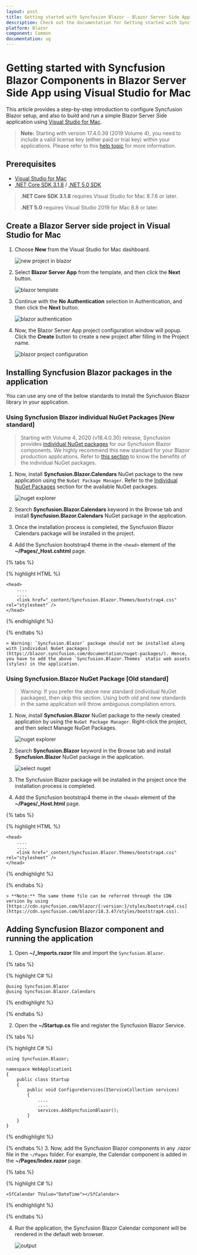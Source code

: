 ```yaml
---
layout: post
title: Getting started with Syncfusion Blazor - Blazor Server Side App in Visual Studio for Mac
description: Check out the documentation for Getting started with Syncfusion Blazor
platform: Blazor
component: Common
documentation: ug
---
```


<!-- markdownlint-disable MD024 -->

# Getting started with Syncfusion Blazor Components in Blazor Server Side App using Visual Studio for Mac

This article provides a step-by-step introduction to configure Syncfusion Blazor setup, and also to build and run a simple Blazor Server Side application using [Visual Studio for Mac](https://visualstudio.microsoft.com/vs/mac/).

> **Note:** Starting with version 17.4.0.39 (2019 Volume 4), you need to include a valid license key (either paid or trial key) within your applications. Please refer to this [help topic](https://help.syncfusion.com/common/essential-studio/licensing/license-key#blazor) for more information.

## Prerequisites

* [Visual Studio for Mac](https://visualstudio.microsoft.com/vs/mac/)
* [.NET Core SDK 3.1.8](https://dotnet.microsoft.com/download/dotnet-core/3.1) / [.NET 5.0 SDK](https://dotnet.microsoft.com/download/dotnet/5.0)

>**.NET Core SDK 3.1.8** requires Visual Studio for Mac 8.7.6 or later.
>
> **.NET 5.0** requires Visual Studio 2019 for Mac 8.8 or later.

## Create a Blazor Server side project in Visual Studio for Mac

1. Choose **New** from the Visual Studio for Mac dashboard.

    ![new project in blazor](images/mac-new-project.png)

2. Select **Blazor Server App** from the template, and then click the **Next** button.

    ![blazor template](images/mac-server-template.png)

3. Continue with the **No Authentication** selection in Authentication, and then click the **Next** button.

    ![blazor authentication](images/mac-server-authentication.png)

4. Now, the Blazor Server App project configuration window will popup. Click the **Create** button to create a new project after filling in the Project name.

    ![blazor project configuration](images/mac-server-project-config.png)

## Installing Syncfusion Blazor packages in the application

You can use any one of the below standards to install the Syncfusion Blazor library in your application.

### Using Syncfusion Blazor individual NuGet Packages [New standard]

> Starting with Volume 4, 2020 (v18.4.0.30) release, Syncfusion provides [individual NuGet packages](https://blazor.syncfusion.com/documentation/nuget-packages/) for our Syncfusion Blazor components. We highly recommend this new standard for your Blazor production applications. Refer to [this section](https://blazor.syncfusion.com/documentation/nuget-packages/#benefits-of-using-individual-nuget-packages) to know the benefits of the individual NuGet packages.

1. Now, install **Syncfusion.Blazor.Calendars** NuGet package to the new application using the `NuGet Package Manager`. Refer to the [Individual NuGet Packages](https://blazor.syncfusion.com/documentation/nuget-packages/) section for the available NuGet packages.

    ![nuget explorer](images/mac-server-nuget-explorer.png)

2. Search **Syncfusion.Blazor.Calendars** keyword in the Browse tab and install **Syncfusion.Blazor.Calendars** NuGet package in the application.

3. Once the installation process is completed, the Syncfusion Blazor Calendars package will be installed in the project.

4. Add the Syncfusion bootstrap4 theme in the `<head>` element of the **~/Pages/_Host.cshtml** page.

{% tabs %}

{% highlight HTML %}

    <head>
        ....
        ....
        <link href="_content/Syncfusion.Blazor.Themes/bootstrap4.css" rel="stylesheet" />
    </head>

{% endhighlight %}

{% endtabs %}

    > Warning: `Syncfusion.Blazor` package should not be installed along with [individual NuGet packages](https://blazor.syncfusion.com/documentation/nuget-packages/). Hence, you have to add the above `Syncfusion.Blazor.Themes` static web assets (styles) in the application.

### Using Syncfusion.Blazor NuGet Package [Old standard]

> Warning: If you prefer the above new standard (individual NuGet packages), then skip this section. Using both old and new standards in the same application will throw ambiguous compilation errors.

1. Now, install **Syncfusion.Blazor** NuGet package to the newly created application by using the `NuGet Package Manager`. Right-click the project, and then select Manage NuGet Packages.

    ![nuget explorer](images/mac-server-nuget-explorer.png)

2. Search **Syncfusion.Blazor** keyword in the Browse tab and install **Syncfusion.Blazor** NuGet package in the application.

    ![select nuget](images/mac-server-sync-pack.png)

3. The Syncfusion Blazor package will be installed in the project once the installation process is completed.

4. Add the Syncfusion bootstrap4 theme in the `<head>` element of the **~/Pages/_Host.html** page.

{% tabs %}

{% highlight HTML %}

    <head>
        ....
        ....
        <link href="_content/Syncfusion.Blazor.Themes/bootstrap4.css" rel="stylesheet" />
    </head>

{% endhighlight %}

{% endtabs %}

    > **Note:** The same theme file can be referred through the CDN version by using [https://cdn.syncfusion.com/blazor/{:version:}/styles/bootstrap4.css](https://cdn.syncfusion.com/blazor/18.3.47/styles/bootstrap4.css).

## Adding Syncfusion Blazor component and running the application

1. Open **~/_Imports.razor** file and import the `Syncfusion.Blazor`.

{% tabs %}

{% highlight C# %}

    @using Syncfusion.Blazor
    @using Syncfusion.Blazor.Calendars

{% endhighlight %}

{% endtabs %}

2. Open the **~/Startup.cs** file and register the Syncfusion Blazor Service.

{% tabs %}

{% highlight C# %}

    using Syncfusion.Blazor;

    namespace WebApplication1
    {
        public class Startup
        {
            public void ConfigureServices(IServiceCollection services)
            {
                ....
                ....
                services.AddSyncfusionBlazor();
            }
        }
    }

{% endhighlight %}

{% endtabs %}
3. Now, add the Syncfusion Blazor components in any .razor file in the `~/Pages` folder. For example, the Calendar component is added in the **~/Pages/Index.razor** page.

{% tabs %}

{% highlight C# %}

    <SfCalendar TValue="DateTime"></SfCalendar>

{% endhighlight %}

{% endtabs %}

4. Run the application, the Syncfusion Blazor Calendar component will be rendered in the default web browser.

    ![output](images/mac-output.png)
